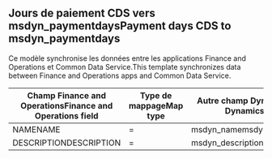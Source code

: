 ## <a name="payment-days-cds-to-msdyn_paymentdays"></a><span data-ttu-id="84f36-101">Jours de paiement CDS vers msdyn_paymentdays</span><span class="sxs-lookup"><span data-stu-id="84f36-101">Payment days CDS to msdyn_paymentdays</span></span>

<span data-ttu-id="84f36-102">Ce modèle synchronise les données entre les applications Finance and Operations et Common Data Service.</span><span class="sxs-lookup"><span data-stu-id="84f36-102">This template synchronizes data between Finance and Operations apps and Common Data Service.</span></span>

<span data-ttu-id="84f36-103">Champ Finance and Operations</span><span class="sxs-lookup"><span data-stu-id="84f36-103">Finance and Operations field</span></span> | <span data-ttu-id="84f36-104">Type de mappage</span><span class="sxs-lookup"><span data-stu-id="84f36-104">Map type</span></span> | <span data-ttu-id="84f36-105">Autre champ Dynamics 365</span><span class="sxs-lookup"><span data-stu-id="84f36-105">Other Dynamics 365 field</span></span> | <span data-ttu-id="84f36-106">Valeur par défaut</span><span class="sxs-lookup"><span data-stu-id="84f36-106">Default value</span></span>
---|---|---|---
<span data-ttu-id="84f36-107">NAME</span><span class="sxs-lookup"><span data-stu-id="84f36-107">NAME</span></span> | = | <span data-ttu-id="84f36-108">msdyn_name</span><span class="sxs-lookup"><span data-stu-id="84f36-108">msdyn_name</span></span> | 
<span data-ttu-id="84f36-109">DESCRIPTION</span><span class="sxs-lookup"><span data-stu-id="84f36-109">DESCRIPTION</span></span> | = | <span data-ttu-id="84f36-110">msdyn_description</span><span class="sxs-lookup"><span data-stu-id="84f36-110">msdyn_description</span></span> | 
